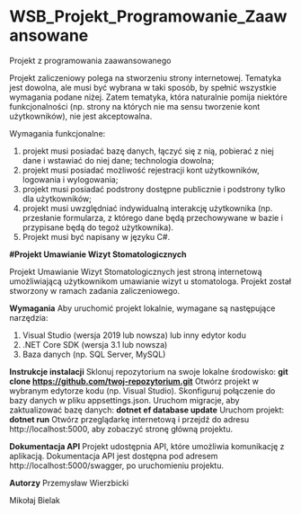 # WSB_Projekt_Programowanie_Zaawansowane
Projekt z programowania zaawansowanego 

Projekt zaliczeniowy polega na stworzeniu strony internetowej. Tematyka jest dowolna, ale musi być wybrana w taki sposób, by spełnić wszystkie wymagania podane niżej. Zatem tematyka, która naturalnie pomija niektóre funkcjonalności (np. strony na których nie ma sensu tworzenie kont użytkowników), nie jest akceptowalna.

Wymagania funkcjonalne:

1. projekt musi posiadać bazę danych, łączyć się z nią, pobierać z niej dane i wstawiać do niej dane; technologia dowolna;
2. projekt musi posiadać możliwość rejestracji kont użytkowników, logowania i wylogowania;
3. projekt musi posiadać podstrony dostępne publicznie i podstrony tylko dla użytkowników;
4. projekt musi uwzględniać indywidualną interakcję użytkownika (np. przesłanie formularza, z którego dane będą przechowywane w bazie i przypisane będą do tegoż użytkownika).
5. Projekt musi być napisany w języku C#.


**#Projekt Umawianie Wizyt Stomatologicznych**

Projekt Umawianie Wizyt Stomatologicznych jest stroną internetową umożliwiającą użytkownikom umawianie wizyt u stomatologa. Projekt został stworzony w ramach zadania zaliczeniowego.

**Wymagania**
Aby uruchomić projekt lokalnie, wymagane są następujące narzędzia:
1. Visual Studio (wersja 2019 lub nowsza) lub inny edytor kodu
2. .NET Core SDK (wersja 3.1 lub nowsza)
3. Baza danych (np. SQL Server, MySQL)

**Instrukcje instalacji**
Sklonuj repozytorium na swoje lokalne środowisko:
**git clone https://github.com/twoj-repozytorium.git**
Otwórz projekt w wybranym edytorze kodu (np. Visual Studio).
Skonfiguruj połączenie do bazy danych w pliku appsettings.json.
Uruchom migracje, aby zaktualizować bazę danych:
**dotnet ef database update**
Uruchom projekt:
**dotnet run**
Otwórz przeglądarkę internetową i przejdź do adresu http://localhost:5000, aby zobaczyć stronę główną projektu.

**Dokumentacja API**
Projekt udostępnia API, które umożliwia komunikację z aplikacją. Dokumentacja API jest dostępna pod adresem http://localhost:5000/swagger, po uruchomieniu projektu.


**Autorzy**
Przemysław Wierzbicki

Mikołaj Bielak
